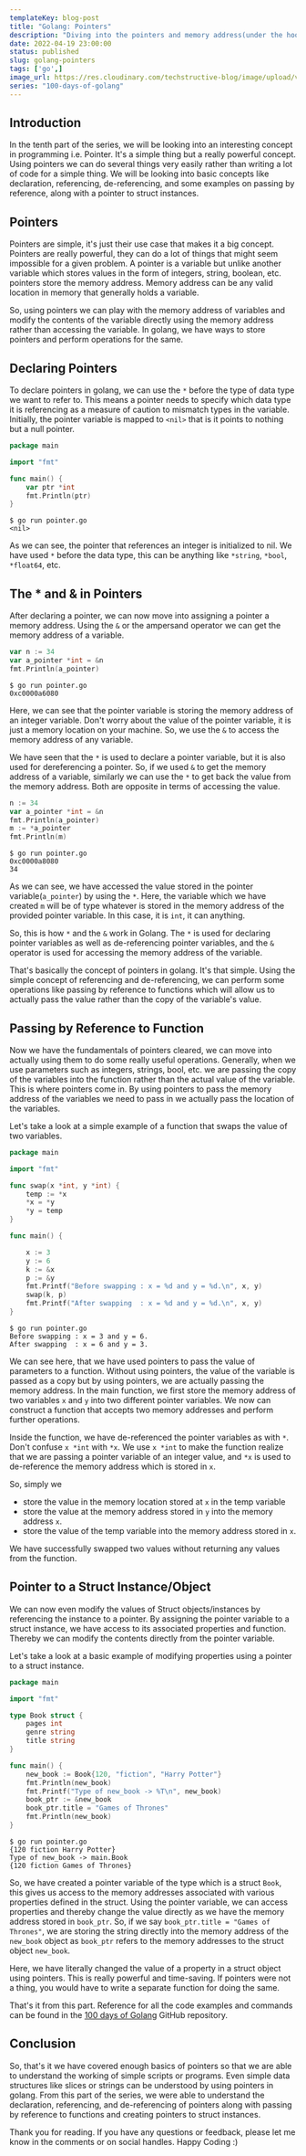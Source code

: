 ```yaml
---
templateKey: blog-post
title: "Golang: Pointers"
description: "Diving into the pointers and memory address(under the hood) things in Golang"
date: 2022-04-19 23:00:00
status: published
slug: golang-pointers
tags: ['go',]
image_url: https://res.cloudinary.com/techstructive-blog/image/upload/v1650389714/blog-media/qub1tng7wv4mpexfjxwb.png
series: "100-days-of-golang"
---
```



## Introduction

In the tenth part of the series, we will be looking into an interesting concept in programming i.e. Pointer. It's a simple thing but a really powerful concept. Using pointers we can do several things very easily rather than writing a lot of code for a simple thing. We will be looking into basic concepts like declaration, referencing, de-referencing, and some examples on passing by reference, along with a pointer to struct instances. 


## Pointers

Pointers are simple, it's just their use case that makes it a big concept. Pointers are really powerful, they can do a lot of things that might seem impossible for a given problem. A pointer is a variable but unlike another variable which stores values in the form of integers, string, boolean, etc. pointers store the memory address. Memory address can be any valid location in memory that generally holds a variable. 

So, using pointers we can play with the memory address of variables and modify the contents of the variable directly using the memory address rather than accessing the variable. In golang, we have ways to store pointers and perform operations for the same.

## Declaring Pointers

To declare pointers in golang, we can use the `*` before the type of data type we want to refer to. This means a pointer needs to specify which data type it is referencing as a measure of caution to mismatch types in the variable. Initially, the pointer variable is mapped to `<nil>` that is it points to nothing but a null pointer. 

```go
package main

import "fmt"

func main() {
	var ptr *int
	fmt.Println(ptr)
}

```

```
$ go run pointer.go
<nil>
```

As we can see, the pointer that references an integer is initialized to nil. We have used `*` before the data type, this can be anything like `*string`, `*bool`, `*float64`, etc. 

## The * and & in Pointers

After declaring a pointer, we can now move into assigning a pointer a memory address. Using the `&` or the ampersand operator we can get the memory address of a variable. 

```go
var n := 34
var a_pointer *int = &n
fmt.Println(a_pointer)
```

```
$ go run pointer.go
0xc0000a6080
```

Here, we can see that the pointer variable is storing the memory address of an integer variable. Don't worry about the value of the pointer variable, it is just a memory location on your machine. So, we use the `&` to access the memory address of any variable.

We have seen that the `*` is used to declare a pointer variable, but it is also used for dereferencing a pointer. So, if we used `&` to get the memory address of a variable, similarly we can use the `*` to get back the value from the memory address. Both are opposite in terms of accessing the value. 

```go
n := 34
var a_pointer *int = &n
fmt.Println(a_pointer)
m := *a_pointer
fmt.Println(m)
```

```
$ go run pointer.go
0xc0000a8080
34
```

As we can see, we have accessed the value stored in the pointer variable(`a_pointer`) by using the `*`. Here, the variable which we have created `m` will be of type whatever is stored in the memory address of the provided pointer variable. In this case, it is `int`, it can anything.

So, this is how `*` and the `&` work in Golang. The `*` is used for declaring pointer variables as well as de-referencing pointer variables, and the `&` operator is used for accessing the memory address of the variable. 

That's basically the concept of pointers in golang. It's that simple. Using the simple concept of referencing and de-referencing, we can perform some operations like passing by reference to functions which will allow us to actually pass the value rather than the copy of the variable's value. 

## Passing by Reference to Function

Now we have the fundamentals of pointers cleared, we can move into actually using them to do some really useful operations. Generally, when we use parameters such as integers, strings, bool, etc. we are passing the copy of the variables into the function rather than the actual value of the variable. This is where pointers come in. By using pointers to pass the memory address of the variables we need to pass in we actually pass the location of the variables.

Let's take a look at a simple example of a function that swaps the value of two variables.

```go
package main

import "fmt"

func swap(x *int, y *int) {
	temp := *x
	*x = *y
	*y = temp
}

func main() {

    x := 3
	y := 6
	k := &x
	p := &y
	fmt.Printf("Before swapping : x = %d and y = %d.\n", x, y)
	swap(k, p)
	fmt.Printf("After swapping  : x = %d and y = %d.\n", x, y)
}
```

```
$ go run pointer.go
Before swapping : x = 3 and y = 6.
After swapping  : x = 6 and y = 3.
```

We can see here, that we have used pointers to pass the value of parameters to a function. Without using pointers, the value of the variable is passed as a copy but by using pointers, we are actually passing the memory address. In the main function, we first store the memory address of two variables `x` and `y` into two different pointer variables. We now can construct a function that accepts two memory addresses and perform further operations. 

Inside the function, we have de-referenced the pointer variables as with `*`. Don't confuse `x *int` with `*x`. We use `x *int` to make the function realize that we are passing a pointer variable of an integer value, and `*x` is used to de-reference the memory address which is stored in `x`. 

So, simply we 
- store the value in the memory location stored at `x` in the temp variable
- store the value at the memory address stored in `y` into the memory address `x`. 
- store the value of the temp variable into the memory address stored in `x`.

We have successfully swapped two values without returning any values from the function.

## Pointer to a Struct Instance/Object

We can now even modify the values of Struct objects/instances by referencing the instance to a pointer. By assigning the pointer variable to a struct instance, we have access to its associated properties and function. Thereby we can modify the contents directly from the pointer variable.

Let's take a look at a basic example of modifying properties using a pointer to a struct instance.

```go
package main

import "fmt"

type Book struct {
	pages int
	genre string
	title string
}

func main() {
	new_book := Book{120, "fiction", "Harry Potter"}
	fmt.Println(new_book)
	fmt.Printf("Type of new_book -> %T\n", new_book)
	book_ptr := &new_book
	book_ptr.title = "Games of Thrones"
	fmt.Println(new_book)
}

```

```
$ go run pointer.go
{120 fiction Harry Potter}
Type of new_book -> main.Book
{120 fiction Games of Thrones}
```

So, we have created a pointer variable of the type which is a struct `Book`, this gives us access to the memory addresses associated with various properties defined in the struct. Using the pointer variable, we can access properties and thereby change the value directly as we have the memory address stored in `book_ptr`. So, if we say `book_ptr.title = "Games of Thrones"`, we are storing the string directly into the memory address of the `new_book` object as `book_ptr` refers to the memory addresses to the struct object `new_book`. 

Here, we have literally changed the value of a property in a struct object using pointers. This is really powerful and time-saving. If pointers were not a thing, you would have to write a separate function for doing the same. 

That's it from this part. Reference for all the code examples and commands can be found in the [100 days of Golang](https://github.com/mr-destructive/100-days-of-golang/) GitHub repository.

## Conclusion

So, that's it we have covered enough basics of pointers so that we are able to understand the working of simple scripts or programs. Even simple data structures like slices or strings can be understood by using pointers in golang. From this part of the series, we were able to understand the declaration, referencing, and de-referencing of pointers along with passing by reference to functions and creating pointers to struct instances. 

Thank you for reading. If you have any questions or feedback, please let me know in the comments or on social handles. Happy Coding :)
